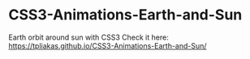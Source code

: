 # CSS3-Animations-Earth-and-Sun
Earth orbit around sun with CSS3
Check it here: https://tpliakas.github.io/CSS3-Animations-Earth-and-Sun/
